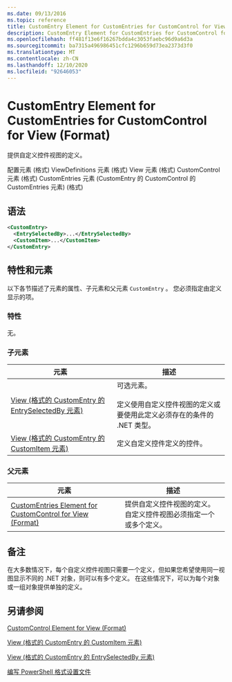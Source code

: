 ```yaml
---
ms.date: 09/13/2016
ms.topic: reference
title: CustomEntry Element for CustomEntries for CustomControl for View (Format)
description: CustomEntry Element for CustomEntries for CustomControl for View (Format)
ms.openlocfilehash: ff481f13e6f16267bdda4c3053faebc96d9a6d3a
ms.sourcegitcommit: ba7315a496986451cfc1296b659d73ea2373d3f0
ms.translationtype: MT
ms.contentlocale: zh-CN
ms.lasthandoff: 12/10/2020
ms.locfileid: "92646053"
---
```

# <a name="customentry-element-for-customentries-for-customcontrol-for-view-format"></a>CustomEntry Element for CustomEntries for CustomControl for View (Format)

提供自定义控件视图的定义。

配置元素 (格式) ViewDefinitions 元素 (格式) View 元素 (格式) CustomControl 元素 (格式) CustomEntries 元素 (CustomEntry 的 CustomControl 的 CustomEntries 元素)  (格式) 

## <a name="syntax"></a>语法

```xml
<CustomEntry>
  <EntrySelectedBy>...</EntrySelectedBy>
  <CustomItem>...</CustomItem>
</CustomEntry>
```

## <a name="attributes-and-elements"></a>特性和元素

以下各节描述了元素的属性、子元素和父元素 `CustomEntry` 。 您必须指定由定义显示的项。

### <a name="attributes"></a>特性

无。

### <a name="child-elements"></a>子元素

|元素|描述|
|-------------|-----------------|
|[View (格式的 CustomEntry 的 EntrySelectedBy 元素) ](./entryselectedby-element-for-customentry-for-customcontrol-for-view-format.md)|可选元素。<br /><br /> 定义使用自定义控件视图的定义或要使用此定义必须存在的条件的 .NET 类型。|
|[View (格式的 CustomEntry 的 CustomItem 元素) ](./customitem-element-for-customentry-for-customcontrol-for-view-format.md)|定义自定义控件定义的控件。|

### <a name="parent-elements"></a>父元素

|元素|描述|
|-------------|-----------------|
|[CustomEntries Element for CustomControl for View (Format)](./customentries-element-for-customcontrol-for-view-format.md)|提供自定义控件视图的定义。 自定义控件视图必须指定一个或多个定义。|

## <a name="remarks"></a>备注

在大多数情况下，每个自定义控件视图只需要一个定义，但如果您希望使用同一视图显示不同的 .NET 对象，则可以有多个定义。 在这些情况下，可以为每个对象或一组对象提供单独的定义。

## <a name="see-also"></a>另请参阅

[CustomControl Element for View (Format)](./customcontrol-element-for-view-format.md)

[View (格式的 CustomEntry 的 CustomItem 元素) ](./customitem-element-for-customentry-for-customcontrol-for-view-format.md)

[View (格式的 CustomEntry 的 EntrySelectedBy 元素) ](./entryselectedby-element-for-customentry-for-customcontrol-for-view-format.md)

[编写 PowerShell 格式设置文件](./writing-a-powershell-formatting-file.md)
